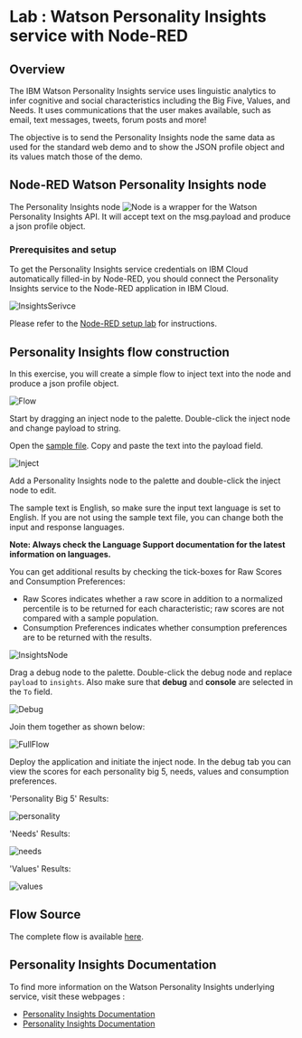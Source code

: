 # Lab : Watson Personality Insights service with Node-RED

## Overview
The IBM Watson Personality Insights service uses linguistic analytics to infer cognitive and social characteristics including the Big Five, Values, and Needs. It uses communications that the user makes available, such as email, text messages, tweets, forum posts and more!

The objective is to send the Personality Insights node the same data as used for the standard web demo and to show the JSON profile object and its values match those of the demo.

## Node-RED Watson Personality Insights node
The Personality Insights node ![Node](images/pi_node.jpg) is a wrapper for the Watson Personality Insights API. It will accept text on the msg.payload and produce a json profile object.

### Prerequisites and setup
To get the Personality Insights service credentials on IBM Cloud automatically filled-in by Node-RED, you should connect the Personality Insights service to the Node-RED application in IBM Cloud.

![InsightsSerivce](images/pi_service.png)

Please refer to the [Node-RED setup lab](/introduction_to_node_red/README.md) for instructions.

## Personality Insights flow construction
In this exercise, you will create a simple flow to inject text into the node and produce a json profile object.

![Flow](images/pi_flow.jpg)

Start by dragging an inject node to the palette. Double-click the inject node and change payload to string.

Open the [sample file](personal_insights_input_text.txt). Copy and paste the text into the payload field.

![Inject](images/pi_inject.jpg)

Add a Personality Insights node to the palette and double-click the inject node to edit.

The sample text is English, so make sure the input text language is set to English. If you are not using the sample text file, you can change both the input and response languages.

**Note: Always check the Language Support documentation for the latest information on languages.**

You can get additional results by checking the tick-boxes for Raw Scores and Consumption Preferences:
- Raw Scores indicates whether a raw score in addition to a normalized percentile is to be returned for each characteristic; raw scores are not compared with a sample population.
- Consumption Preferences indicates whether consumption preferences are to be returned with the results.

 ![InsightsNode](images/pi_details.jpg)

Drag a debug node to the palette. Double-click the debug node and replace `payload` to `insights`. Also make sure that **debug** and **console** are selected in the `To` field.

![Debug](images/pi_debug.jpg)

Join them together as shown below:

![FullFlow](images/pi_flow.jpg)

Deploy the application and initiate the inject node. In the debug tab you can view the scores for each personality big 5, needs, values and consumption preferences.

'Personality Big 5' Results:

![personality](images/results1.png)

'Needs' Results:

![needs](images/results2.png)

'Values' Results:

![values](images/results3.png)

## Flow Source
The complete flow is available [here](personal_insights_flows.json).

## Personality Insights Documentation
To find more information on the Watson Personality Insights underlying service, visit these webpages :
- [Personality Insights Documentation](https://console.bluemix.net/docs/services/personality-insights/index.html#about)
- [Personality Insights Documentation](https://www.ibm.com/watson/developercloud/personality-insights/api/v3/)
